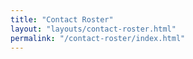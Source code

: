 ```yaml
---
title: "Contact Roster"
layout: "layouts/contact-roster.html"
permalink: "/contact-roster/index.html"
---
```


